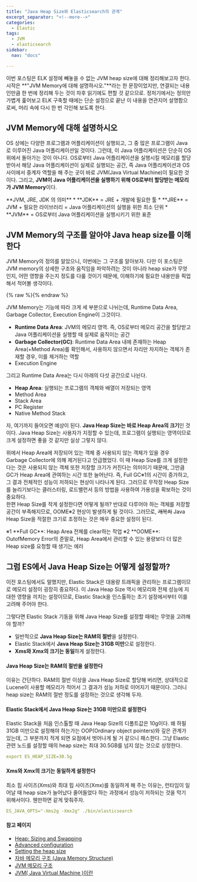 ```yaml
---
title: "Java Heap Size와 Elasticsearch의 관계"
excerpt_separator: "<!--more-->"
categories:
  - Elastic
tags:
  - JVM
  - elasticsearch
sidebar:
  nav: "docs"

---
```

이번 포스팅은 ELK 설정에 빼놓을 수 없는 JVM heap size에 대해 정리해보고자 한다. 시작은 **"JVM Memory에 대해 설명하시오."**라는 한 문장이었지만, 연결되는 내용인만큼 한 번에 정리해 두는 것이 차후 읽기에도 편할 것 같으므로. 
정처기에서는 정의만 가볍게 훑어보고 ELK 구축할 때에는 단순 설정으로 끝난 이 내용을 연관지어 설명함으로써, 머리 속에 다시 한 번 각인해 보도록 한다.

## JVM Memory에 대해 설명하시오
OS 상에는 다양한 프로그램과 어플리케이션이 실행되고, 그 중 많은 프로그램이 Java로 이루어진 Java 어플리케이션일 것이다. 그런데, 이 Java 어플리케이션은 단순히 OS 위에서 돌아가는 것이 아니다. 
OS로부터 Java 어플리케이션을 실행시킬 메모리를 할당받아서 해당 Java 어플리케이션이 실제로 실행되는 공간, 즉 Java 어플리케이션과 OS 사이에서 중계자 역할을 해 주는 곳이 바로 JVM(Java Virtual Machine)이 필요한 것이다. 
그리고, **JVM이 Java 어플리케이션을 실행하기 위해 OS로부터 할당받는 메모리가 JVM Memory**이다.

<div class="notice--info" markdown="1">
**JVM, JRE, JDK 의 의미**  
* **JDK** = JRE + 개발에 필요한 툴  
* **JRE** = JVM + 필요한 라이브러리 = Java 어플리케이션의 실행을 위한 최소 단위  
* **JVM** = OS로부터 Java 어플리케이션을 실행시키기 위한 표준
</div>

## JVM Memory의 구조를 알아야 Java heap size를 이해한다
JVM Memory의 정의를 알았으니, 이번에는 그 구조를 알아보자. 
다만 이 포스팅은 JVM memory의 상세한 구조와 움직임을 파악하려는 것이 아니라 heap size가 무엇인지, 어떤 영향을 주는지 정도를 다룰 것이기 때문에, 이해하기에 필요한 내용만을 픽업해서 적어볼 생각이다.

{% raw %}<img src="https://smilejulie0812.github.io/assets/images/jvmheapsize-1.PNG" alt="">{% endraw %}

JVM Memory는 기능에 따라 크게 세 부분으로 나뉘는데, Runtime Data Area, Garbage Collector, Execution Engine이 그것이다.
* **Runtime Data Area**: JVM의 메모리 영역. 즉, OS로부터 메모리 공간을 할당받고 Java 어플리케이션을 실행할 때 실제로 움직이는 공간
* **Garbage Collector(GC)**: Runtime Data Area 내에 존재하는 Heap Area(+Method Area)를 확인해서, 사용하지 않으면서 자리만 차지하는 객체가 존재할 경우, 이를 제거하는 역할
* Execution Engine

그리고 Runtime Data Area는 다시 아래의 다섯 공간으로 나뉜다.
* **Heap Area**: 실행되는 프로그램의 객체와 배열이 저장되는 영역
* Method Area
* Stack Area
* PC Register
* Native Method Stack

자, 여기까지 들어오면 예상이 된다. **Java Heap Size는 바로 Heap Area의 크기**인 것이다. Java Heap Size는 사용자가 지정할 수 있는데, 프로그램이 실행되는 영역이므로 크게 설정하면 좋을 것 같지만 실상 그렇지 않다.

위에서 Heap Area에 저장되어 있는 객체 중 사용되지 않는 객체가 있을 경우 Garbage Collector에 의해 제거된다고 언급했었다. 이 때 Heap Size를 크게 설정한다는 것은 사용되지 않는 객체 또한 저장할 크기가 커진다는 의미이기 때문에, 그만큼 GC가 Heap Area에 관여하는 시간 또한 늘어난다. 즉, Full GC※1의 시간이 증가하고, 그 결과 전체적인 성능이 저하되는 현상이 나타나게 된다. 그러므로 무작정 Heap Size를 늘리기보다는 클러스터링, 로드밸런서 등의 방법을 사용하여 가용성을 확보하는 것이 중요하다.  
한편 Heap Size를 작게 설정한다면 어떻게 될까? 반대로 다루어야 하는 객체를 저장할 공간이 부족해지므로, OOME※2 현상이 발생하게 될 것이다. 그러므로, ~~개복치~~ Java Heap Size을 적절한 크기로 조정하는 것은 매우 중요한 설정이 된다.  
<div class="notice--info" markdown="1">
※1 **Full GC**: Heap Area 전체를 clear하는 작업  
※2 **OOME**: OutofMemory Error의 준말로, Heap Area에서 관리할 수 있는 용량보다 더 많은 Heap size를 요청할 때 생기는 에러
</div>

## 그럼 ES에서 Java Heap Size는 어떻게 설정할까?
이전 포스팅에서도 말했지만, Elastic Stack은 대용량 트래픽을 관리하는 프로그램이므로 메모리 설정이 굉장히 중요하다. 이 Java Heap Size 역시 메모리와 전체 성능에 지대한 영향을 끼치는 설정이므로, Elastic Stack을 인스톨하는 초기 설정에서부터 이를 고려해 주어야 한다.

그렇다면 Elastic Stack 기동을 위해 Java Heap Size를 설정할 때에는 무엇을 고려해야 할까?
* 일반적으로 **Java Heap Size는 RAM의 절반**을 설정한다.
* Elastic Stack에서 **Java Heap Size는 31GB 미만**으로 설정한다.
* **Xms와 Xmx의 크기는 동일**하게 설정한다.

#### Java Heap Size는 RAM의 절반을 설정한다
이유는 간단하다. RAM의 절반 이상을 Java Heap Size로 할당해 버리면, 상대적으로 Lucene이 사용할 메모리가 적어서 그 결과가 성능 저하로 이어지기 때문이다. 그러니 heap size는 RAM의 절반 정도를 설정하는 것으로 생각해 두자.

#### Elastic Stack에서 Java Heap Size는 31GB 미만으로 설정한다
Elastic Stack을 처음 인스톨할 때 Java Heap Size의 디폴트값은 10g이다. 왜 하필 31GB 미만으로 설정해야 하는가는 OOP(Ordinary object pointers)와 깊은 관계가 있는데, 그 부분까지 적게 되면 요점에서 벗어나게 될 거 같으니 패스한다. 그냥 Elastic 관련 노드를 설정할 때의 heap size는 최대 30.5GB를 넘지 않는 것으로 상정한다.

```yml
export ES_HEAP_SIZE=30.5g
```

#### Xms와 Xmx의 크기는 동일하게 설정한다
최소 힙 사이즈(Xms)와 최대 힙 사이즈(Xmx)를 동일하게 해 주는 이유는, 런타임이 일어날 때 heap size가 늘어났다 줄어들었다 하는 과정에서 성능이 저하되는 것을 막기 위해서이다. 웬만하면 같게 맞춰주자.

```yml
ES_JAVA_OPTS="-Xms2g -Xmx2g" ./bin/elasticsearch
```

#### 참고 페이지
* [Heap: Sizing and Swapping](https://www.elastic.co/guide/en/elasticsearch/guide/current/heap-sizing.html#heap-sizing)
* [Advanced configuration](https://www.elastic.co/guide/en/elasticsearch/reference/current/advanced-configuration.html#set-jvm-heap-size)
* [Setting the heap size](https://www.elastic.co/guide/en/elasticsearch/reference/6.8/heap-size.html#heap-size)
* [자바 메모리 구조 (Java Memory Structure)](https://thinkground.studio/%EC%9E%90%EB%B0%94-%EB%A9%94%EB%AA%A8%EB%A6%AC-%EA%B5%AC%EC%A1%B0-java-memory-structure/)
* [JVM 메모리 구조](https://velog.io/@kyukim/1-yylklo8g)
* [JVM( Java Virtual Machine )이란](https://honbabzone.com/java/java-jvm/#-garbage-collectorgc)
